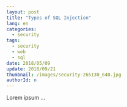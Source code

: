 ```yaml
---
layout: post
title: "Types of SQL Injection"
lang: en
categories:
  - security
tags:
  - security
  - web
  - sql
date: 2018/05/09
update: 2018/09/21
thumbnail: /images/security-265130_640.jpg
authorId: n
---
```

Lorem ipsum ...
